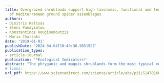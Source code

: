 ```yaml
---
title: Overgrazed shrublands support high taxonomic, functional and temporal diversity
  of Mediterranean ground spider assemblages
authors:
- Dimitris Kaltsas
- Eleni Panayiotou
- Konstantinos Kougioumoutzis
- Maria Chatzaki
date: '2019-01-01'
publishDate: '2024-04-04T10:49:30.905152Z'
publication_types:
- article-journal
publication: '*Ecological Indicators*'
abstract: "The phryganic and maquis shrublands form the most typical vegetal formations in the Eastern Mediterranean that since thousands of years have been subject to various types of anthropogenic disturbance, including grazing. We studied the impact of sheep and goat grazing on 50 assemblages of ground spiders (Araneae: Gnaphosidae) in phryganic, maquis and forest habitats from zero to 2000 m elevation on Crete, Greece using pitfall traps for one year at each sampling site. In total, 58 gnaphosid species and 16,592 individuals were collected. Cretan endemic Gnaphosidae were negatively affected by intensive grazing and, contrary to findings on other taxa studied on the island, they were sparse and rare throughout the study area. The species composition of gnaphosid assemblages was primarily determined by elevation. Trachyzelotes lyonneti, Urozelotes rusticus, Zelotes scrutatus, Anagraphis pallens and Berinda amabilis proved to be significant indicators of overgrazing. The vast majority of spiders belonging to synanthropic and nationally red-listed species were found in overgrazed sites. Despite theoretical expectations, while the average activity density decreased, the number of species, evenness, rarity, taxonomic, temporal and functional diversity (FRic) indices increased with increasing grazing intensity. This was mainly due to the nature of disturbance itself, which probably allows equibalanced low abundances of indigenous or synanthropic species, rather than overdominance of few, thus partly refuting the opportunistic species hypothesis (OSH). Ground spider assemblages in overgrazed sites comprised sparse populations of mostly rare, opportunistic species with different combinations of life-history traits that partly replace other species more commonly found in the less degraded sites. Species of these assemblages shorten their phenologies to minimize temporal co-occurrence with each other due to resource limitation. These distinct community patterns highlight ground spiders as good indicators of grazing pressure on Crete, on species and assemblage level. To conserve the indigenous and potentially endangered invertebrate fauna, the spatiotemporal discontinuity of grazing including rested patches is important in order to maintain spatial variability and possibly lead to habitat restoration."
# links:
url_pdf: https://www.sciencedirect.com/science/article/abs/pii/S1470160X19302705
---
```

